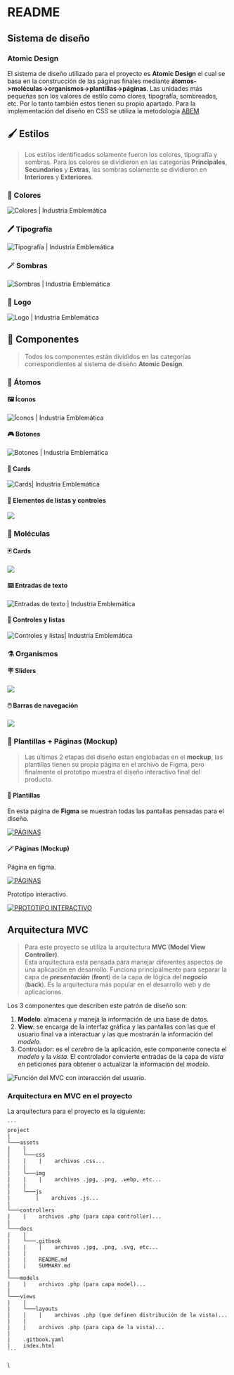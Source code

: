 # README

## Sistema de diseño

### Atomic Design

El sistema de diseño utilizado para el proyecto es **Atomic Design** el cual se basa en la construcción de las páginas finales mediante **átomos->moléculas->organismos->plantillas->páginas**. Las unidades más pequeñas son los valores de estilo como clores, tipografía, sombreados, etc. Por lo tanto también estos tienen su propio apartado. Para la implementación del diseño en CSS se utiliza la metodología [ABEM](https://css-tricks.com/abem-useful-adaptation-bem/)

## 🖌 Estilos

> Los estilos identificados solamente fueron los colores, tipografía y sombras. Para los colores se dividieron en las categorías **Principales**, **Secundarios** y **Extras**, las sombras solamente se dividieron en **Interiores** y **Exteriores**.

### 🎨 Colores

![Colores | Industria Emblemática](.gitbook/assets/Colores.svg)

### 🖊️ Tipografía

![Tipografía | Industria Emblemática](.gitbook/assets/Tipografía.svg)

### 🪄 Sombras

![Sombras | Industria Emblemática](<.gitbook/assets/Sombras 🔮 (1).svg>)

### 🎴 Logo

![Logo | Industria Emblemática](.gitbook/assets/ie.svg)

## 🧩 Componentes

> Todos los componentes están divididos en las categorías correspondientes al sistema de diseño **Atomic Design**.

### 🧫 Átomos

#### 🖼️ Íconos

![Íconos | Industria Emblemática](<.gitbook/assets/Íconos 🖼️.svg>)

#### 🎮 Botones

![Botones | Industria Emblemática](<.gitbook/assets/Botones 🎮.svg>)

#### 📸 Cards

![Cards| Industria Emblemática](<.gitbook/assets/Cards 📸.svg>)

#### 📝️ Elementos de listas y controles

![](<.gitbook/assets/Elementos de listas & controles 📝️.svg>)

### 🧬 Moléculas

#### 🃏 Cards

![](<.gitbook/assets/Cards 🎴.svg>)

#### ⌨️️️ Entradas de texto

![Entradas de texto | Industria Emblemática](<.gitbook/assets/Entradas de texto ⌨️.svg>)

#### 📝 Controles y listas

![Controles y listas| Industria Emblemática](<.gitbook/assets/Controles & Listas 📝.svg>)

### ⚗️ Organismos

#### 🪧 Sliders

![](<.gitbook/assets/Sliders 🪧.svg>)

#### 🖱️ Barras de navegación

![](<.gitbook/assets/Barras de navegación 🖱️.svg>)

### 📃 Plantillas + Páginas (Mockup)

> Las últimas 2 etapas del diseño estan englobadas en el **mockup**, las plantillas tienen su propia página en el archivo de Figma, pero finalmente el prototipo muestra el diseño interactivo final del producto.

#### 🧱 Plantillas

En esta página de **Figma** se muestran todas las pantallas pensadas para el diseño.

[![PÁGINAS](.gitbook/assets/Plantillas.png)](https://www.figma.com/file/4th7Y10THp7pcaydZHEvAE/Dise%C3%B1o?node-id=455:3745)

#### 🪄 Páginas (Mockup)

Página en figma.

[![PÁGINAS](.gitbook/assets/Páginas.png)](https://www.figma.com/file/4th7Y10THp7pcaydZHEvAE/Dise%C3%B1o?node-id=550:24445)

Prototipo interactivo.

[![PROTOTIPO INTERACTIVO](.gitbook/assets/Prototipo.png)](https://www.figma.com/proto/4th7Y10THp7pcaydZHEvAE/Dise%C3%B1o?node-id=550:24447\&page-id=550:24445\&scaling=contain\&starting-point-node-id=558:29485\&viewport=880,1106,1.02)

## Arquitectura MVC

> Para este proyecto se utiliza la arquitectura **MVC (Model View Controller)**.\
> Esta arquitectura esta pensada para manejar diferentes aspectos de una aplicación en desarrollo. Funciona principalmente para separar la capa de _**presentación**_ (**front**) de la capa de lógica del _**negocio**_ (**back**). Es la arquitectura más popular en el desarrollo web y de aplicaciones.

Los 3 componentes que describen este patrón de diseño son:

1. **Modelo**: almacena y maneja la información de una base de datos.
2. **View**: se encarga de la interfaz gráfica y las pantallas con las que el usuario final va a interactuar y las que mostrarán la información del _modelo_.
3. Controlador: es el _cerebro_ de la aplicación, este componente conecta el _modelo_ y la _vista_. El controlador convierte entradas de la capa de _vista_ en peticiones para obtener o actualizar la información del _modelo_.

![Función del MVC con interacción del usuario.](.gitbook/assets/mvc.jpg)

### Arquitectura en MVC en el proyecto

La arquitectura para el proyecto es la siguiente:

````
```
project
|
└───assets
|    |
│    └───css
|    |    |    archivos .css...
|    |
|    └───img
|    |    |    archivos .jpg, .png, .webp, etc...
|    |
|    └───js
|        |    archivos .js...
|
└───controllers
|    |    archivos .php (para capa controller)...
|
└───docs
|    |
|    └───.gitbook
|    |    |    archivos .jpg, .png, .svg, etc...
|    |
|    |    README.md
|    |    SUMMARY.md
|
└───models
|    |    archivos .php (para capa model)...
|
└───views
|    |
|    └───layouts
|    |    |    archivos .php (que definen distribución de la vista)...
|    |
|    |    archivos .php (para capa de la vista)...
|
|    .gitbook.yaml
|    index.html
```
````

\
